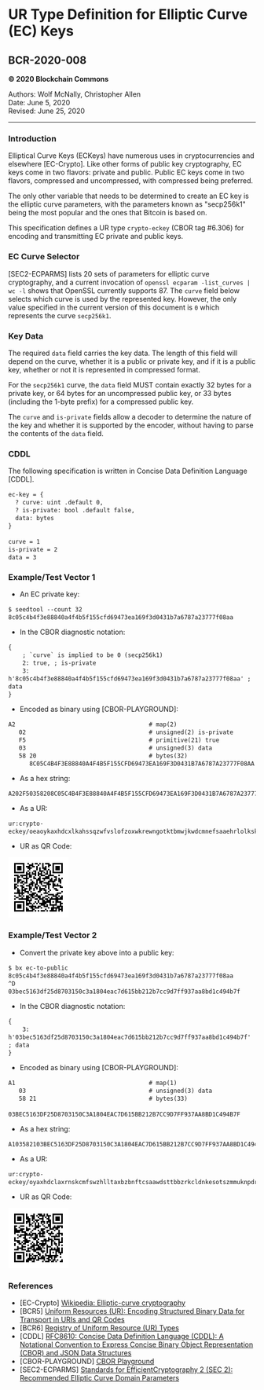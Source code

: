 # UR Type Definition for Elliptic Curve (EC) Keys

## BCR-2020-008

**© 2020 Blockchain Commons**

Authors: Wolf McNally, Christopher Allen<br/>
Date: June 5, 2020<br/>
Revised: June 25, 2020

---

### Introduction

Elliptical Curve Keys (ECKeys) have numerous uses in cryptocurrencies and elsewhere [EC-Crypto]. Like other forms of public key cryptography, EC keys come in two flavors: private and public. Public EC keys come in two flavors, compressed and uncompressed, with compressed being preferred.

The only other variable that needs to be determined to create an EC key is the elliptic curve parameters, with the parameters known as "secp256k1" being the most popular and the ones that Bitcoin is based on.

This specification defines a UR type `crypto-eckey` (CBOR tag #6.306) for encoding and transmitting EC private and public keys.

### EC Curve Selector

[SEC2-ECPARMS] lists 20 sets of parameters for elliptic curve cryptography, and a current invocation of `openssl ecparam -list_curves | wc -l` shows that OpenSSL currently supports 87. The `curve` field below selects which curve is used by the represented key. However, the only value specified in the current version of this document is `0` which represents the curve `secp256k1`.

### Key Data

The required `data` field carries the key data. The length of this field will depend on the curve, whether it is a public or private key, and if it is a public key, whether or not it is represented in compressed format.

For the `secp256k1` curve, the `data` field MUST contain exactly 32 bytes for a private key, or 64 bytes for an uncompressed public key, or 33 bytes (including the 1-byte prefix) for a compressed public key.

The `curve` and `is-private` fields allow a decoder to determine the nature of the key and whether it is supported by the encoder, without having to parse the contents of the `data` field.

### CDDL

The following specification is written in Concise Data Definition Language [CDDL].

```
ec-key = {
  ? curve: uint .default 0,
  ? is-private: bool .default false,
  data: bytes
}

curve = 1
is-private = 2
data = 3
```

### Example/Test Vector 1

* An EC private key:

```
$ seedtool --count 32
8c05c4b4f3e88840a4f4b5f155cfd69473ea169f3d0431b7a6787a23777f08aa
```

* In the CBOR diagnostic notation:

```
{
	; `curve` is implied to be 0 (secp256k1)
	2: true, ; is-private
	3: h'8c05c4b4f3e88840a4f4b5f155cfd69473ea169f3d0431b7a6787a23777f08aa' ; data
}
```

* Encoded as binary using [CBOR-PLAYGROUND]:

```
A2                                      # map(2)
   02                                   # unsigned(2) is-private
   F5                                   # primitive(21) true
   03                                   # unsigned(3) data
   58 20                                # bytes(32)
      8C05C4B4F3E88840A4F4B5F155CFD69473EA169F3D0431B7A6787A23777F08AA
```

* As a hex string:

```
A202F50358208C05C4B4F3E88840A4F4B5F155CFD69473EA169F3D0431B7A6787A23777F08AA
```

* As a UR:

```
ur:crypto-eckey/oeaoykaxhdcxlkahssqzwfvslofzoxwkrewngotktbmwjkwdcmnefsaaehrlolkskncnktlbaypkrphsmyid
```

* UR as QR Code:

![](bcr-2020-008/1.png)

### Example/Test Vector 2

* Convert the private key above into a public key:

```
$ bx ec-to-public
8c05c4b4f3e88840a4f4b5f155cfd69473ea169f3d0431b7a6787a23777f08aa
^D
03bec5163df25d8703150c3a1804eac7d615bb212b7cc9d7ff937aa8bd1c494b7f
```

* In the CBOR diagnostic notation:

```
{
	3: h'03bec5163df25d8703150c3a1804eac7d615bb212b7cc9d7ff937aa8bd1c494b7f' ; data
}
```

* Encoded as binary using [CBOR-PLAYGROUND]:

```
A1                                      # map(1)
   03                                   # unsigned(3) data
   58 21                                # bytes(33)
      03BEC5163DF25D8703150C3A1804EAC7D615BB212B7CC9D7FF937AA8BD1C494B7F
```

* As a hex string:

```
A103582103BEC5163DF25D8703150C3A1804EAC7D615BB212B7CC9D7FF937AA8BD1C494B7F
```

* As a UR:

```
ur:crypto-eckey/oyaxhdclaxrnskcmfswzhlltaxbzbnftcsaawdsttbbzrkcldnkesotszmmuknpdrycegagrlbemdevtlp
```

* UR as QR Code:

![](bcr-2020-008/2.png)

### References

* [EC-Crypto] [Wikipedia: Elliptic-curve cryptography](https://en.wikipedia.org/wiki/Elliptic-curve_cryptography)
* [BCR5] [Uniform Resources (UR): Encoding Structured Binary Data for Transport in URIs and QR Codes](bcr-2020-005-ur.md)
* [BCR6] [Registry of Uniform Resource (UR) Types](bcr-2020-006-urtypes.md)
* [CDDL] [RFC8610: Concise Data Definition Language (CDDL): A Notational Convention to Express Concise Binary Object Representation (CBOR) and JSON Data Structures](https://tools.ietf.org/html/rfc8610)
* [CBOR-PLAYGROUND] [CBOR Playground](http://cbor.me)
* [SEC2-ECPARMS] [Standards for EfficientCryptography 2 (SEC 2): Recommended Elliptic Curve Domain Parameters](http://www.secg.org/sec2-v2.pdf)
